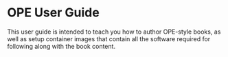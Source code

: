 <!-- #region -->
OPE User Guide
=====================================

This user guide is intended to teach you how to author OPE-style books, as well as setup container images that contain all the software required for following along with the book content. 



<!-- #endregion -->

